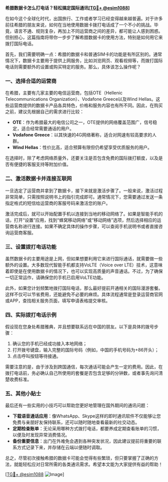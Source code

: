 **希腊数据卡怎么打电话？轻松搞定国际通讯[[TG💪+ @esim1088](https://t.me/s/esim1088)]**

在如今这个全球化时代，出国旅行、工作或者学习已经变得越来越普遍。对于许多前往希腊的朋友来说，如何在当地使用数据卡拨打电话成了一个不小的挑战。毕竟，语言不通、规则复杂，再加上不同运营商之间的差异，都可能让人感到困惑。但别担心，这篇指南将带你一步步了解希腊数据卡的使用方法，特别是如何用它来拨打国际电话。

首先，我们需要明确一点：希腊的数据卡和普通SIM卡的功能是有所区别的。通常情况下，数据卡主要用于提供上网服务，比如浏览网页、观看视频等，而拨打国际电话则需要额外的设置或购买特定的服务。那么，具体该怎么操作呢？

### 一、选择合适的运营商

在希腊，主要有几家主要的电信运营商，包括OTE（Hellenic Telecommunications Organization）、Vodafone Greece以及Wind Hellas。这些运营商提供的数据卡产品各具特色，价格和服务内容也有所不同。因此，在购买之前，建议先根据自己的需求进行比较：

- **OTE**：作为希腊最大的电信公司之一，OTE提供的网络覆盖范围广，信号稳定，适合经常需要通话的用户。
- **Vodafone Greece**：以其快速的4G网络著称，适合对网速有较高要求的人群。
- **Wind Hellas**：性价比高，适合预算有限但仍希望享受优质服务的用户。

在选择时，除了考虑网络质量外，还要关注是否包含免费的国际拨打额度，以及是否有便捷的客服支持等附加价值。

### 二、激活数据卡并连接互联网

一旦选定了运营商并拿到了数据卡，接下来就是激活步骤了。一般来说，激活过程非常简单，只需按照说明书上的指引完成即可。通常情况下，您需要通过发送一条指定格式的短信给运营商的客服号码来激活您的账户。

激活完成后，就可以开始配置手机以连接到当地的移动网络了。如果是智能手机的话，打开“设置”应用，找到“蜂窝移动网络”或“移动网络”选项，然后选择相应的运营商名称进行连接。如果不确定具体的操作步骤，可以查阅手机说明书或者直接咨询运营商客服。

### 三、设置拨打电话功能

虽然数据卡的主要用途是上网，但如果想要利用它来进行国际通话，就需要做一些额外的设置。大多数现代智能手机都支持VoLTE（Voice over LTE）技术，这意味着即使是在使用数据卡的情况下，也可以实现高质量的声音通话。不过，为了确保一切正常运作，请确保您的手机已启用VoLTE功能。

此外，如果您计划频繁地拨打国际电话，那么最好提前开通相关的国际漫游套餐。这样不仅可以节省费用，还能避免不必要的麻烦。具体流程通常是登录运营商官网或APP，查找相关服务页面，填写申请表格提交审核。

### 四、实际拨打电话示例

假设现在您身处希腊雅典，并且想要联系远在中国的朋友。以下是具体的拨号步骤：

1. 确认您的手机已经成功接入本地网络；
2. 打开拨号键盘，输入完整的国际号码（例如，中国的手机号码为+86开头）；
3. 点击呼叫按钮等待接通。

需要注意的是，由于涉及到跨国通信，每次通话可能会产生一定的费用。因此，在拨打电话前，务必确认自己所使用的套餐是否包含足够的分钟数，或者事先询问清楚收费标准。

### 五、其他小贴士

最后还有一些实用的小技巧可以帮助您更好地管理在国外期间的通讯问题：

- **下载语音通话应用**：像WhatsApp、Skype这样的即时通讯软件不仅能够让您免费与亲朋好友保持联系，还可以随时随地查看最新的社交动态。
- **定期检查账单**：无论采用哪种方式拨打电话，都要养成定期查看账单的习惯，以便及时发现异常消费情况。
- **备份重要信息**：出门在外难免会遇到各种突发状况，因此建议提前将重要的联系方式记录下来，并存储在云端以便随时调取。

总之，尽管初次接触希腊的数据卡可能会觉得有些繁琐，但只要掌握了正确的方法，就能轻松应对日常所需的各类通讯需求。希望本文能为大家提供有益的帮助！

[[TG💪+ @esim1088](https://t.me/s/esim1088) ![Image](https://i.postimg.cc/4NQfJmqS/Snipaste-2025-05-13-00-14-12.png)]